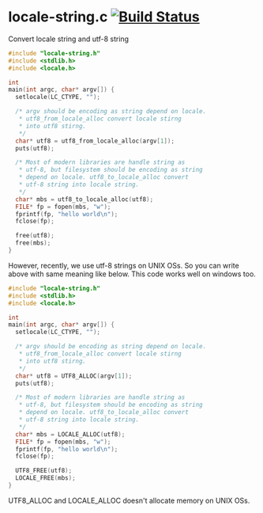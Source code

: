 locale-string.c [![Build Status](https://travis-ci.org/mattn/locale-string.c.png?branch=master)](https://travis-ci.org/mattn/locale-string.c)
==========================

Convert locale string and utf-8 string

```c
#include "locale-string.h"
#include <stdlib.h>
#include <locale.h>

int
main(int argc, char* argv[]) {
  setlocale(LC_CTYPE, "");

  /* argv should be encoding as string depend on locale.
   * utf8_from_locale_alloc convert locale stirng
   * into utf8 stirng.
   */
  char* utf8 = utf8_from_locale_alloc(argv[1]);
  puts(utf8);

  /* Most of modern libraries are handle string as
   * utf-8, but filesystem should be encoding as string
   * depend on locale. utf8_to_locale_alloc convert
   * utf-8 string into locale string.
   */
  char* mbs = utf8_to_locale_alloc(utf8);
  FILE* fp = fopen(mbs, "w");
  fprintf(fp, "hello world\n");
  fclose(fp);

  free(utf8);
  free(mbs);
}
```

However, recently, we use utf-8 strings on UNIX OSs.
So you can write above with same meaning like below.
This code works well on windows too.

```c
#include "locale-string.h"
#include <stdlib.h>
#include <locale.h>

int
main(int argc, char* argv[]) {
  setlocale(LC_CTYPE, "");

  /* argv should be encoding as string depend on locale.
   * utf8_from_locale_alloc convert locale stirng
   * into utf8 stirng.
   */
  char* utf8 = UTF8_ALLOC(argv[1]);
  puts(utf8);

  /* Most of modern libraries are handle string as
   * utf-8, but filesystem should be encoding as string
   * depend on locale. utf8_to_locale_alloc convert
   * utf-8 string into locale string.
   */
  char* mbs = LOCALE_ALLOC(utf8);
  FILE* fp = fopen(mbs, "w");
  fprintf(fp, "hello world\n");
  fclose(fp);

  UTF8_FREE(utf8);
  LOCALE_FREE(mbs);
}
```

UTF8_ALLOC and LOCALE_ALLOC doesn't allocate memory on UNIX OSs.
